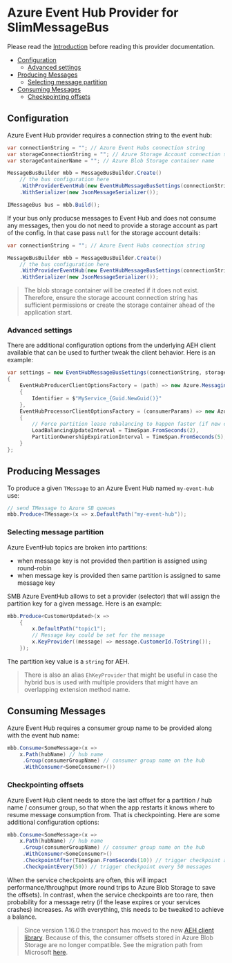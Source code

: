 # Azure Event Hub Provider for SlimMessageBus  <!-- omit in toc -->

Please read the [Introduction](intro.md) before reading this provider documentation.

- [Configuration](#configuration)
  - [Advanced settings](#advanced-settings)
- [Producing Messages](#producing-messages)
  - [Selecting message partition](#selecting-message-partition)
- [Consuming Messages](#consuming-messages)
  - [Checkpointing offsets](#checkpointing-offsets)

## Configuration

Azure Event Hub provider requires a connection string to the event hub:

```cs
var connectionString = ""; // Azure Event Hubs connection string
var storageConnectionString = ""; // Azure Storage Account connection string (for the consumer group to store last checkpointed offset of each topic-partition)
var storageContainerName = ""; // Azure Blob Storage container name

MessageBusBuilder mbb = MessageBusBuilder.Create()
    // the bus configuration here
    .WithProviderEventHub(new EventHubMessageBusSettings(connectionString, storageConnectionString, storageContainerName)); // Use Azure Event Hub as provider
    .WithSerializer(new JsonMessageSerializer());

IMessageBus bus = mbb.Build();
```

If your bus only producse messages to Event Hub and does not consume any messages, then you do not need to provide a storage account as part of the config. In that case pass `null` for the storage account details:

```cs
var connectionString = ""; // Azure Event Hubs connection string

MessageBusBuilder mbb = MessageBusBuilder.Create()
    // the bus configuration here
    .WithProviderEventHub(new EventHubMessageBusSettings(connectionString, null, null)); // The bus will only be used to publish messages to Azure Event Hub
    .WithSerializer(new JsonMessageSerializer());
```

> The blob storage container will be created if it does not exist. Therefore, ensure the storage account connection string has sufficient permissions or create the storage container ahead of the application start.

### Advanced settings

There are additional configuration options from the underlying AEH client available
that can be used to further tweak the client behavior. Here is an example:

```cs
var settings = new EventHubMessageBusSettings(connectionString, storageConnectionString, storageContainerName)
{
    EventHubProducerClientOptionsFactory = (path) => new Azure.Messaging.EventHubs.Producer.EventHubProducerClientOptions
    {
        Identifier = $"MyService_{Guid.NewGuid()}"
    },
    EventHubProcessorClientOptionsFactory = (consumerParams) => new Azure.Messaging.EventHubs.EventProcessorClientOptions
    {
        // Force partition lease rebalancing to happen faster (if new consumers join they can quickly gain a partition lease)
        LoadBalancingUpdateInterval = TimeSpan.FromSeconds(2),
        PartitionOwnershipExpirationInterval = TimeSpan.FromSeconds(5),
    }
};
```

## Producing Messages

To produce a given `TMessage` to an Azure Event Hub named `my-event-hub` use:

```cs
// send TMessage to Azure SB queues
mbb.Produce<TMessage>(x => x.DefaultPath("my-event-hub")); 
```

### Selecting message partition

Azure EventHub topics are broken into partitions:

- when message key is not provided then partition is assigned using round-robin
- when message key is provided then same partition is assigned to same message key

SMB Azure EventHub allows to set a provider (selector) that will assign the partition key for a given message. Here is an example:

```cs
mbb.Produce<CustomerUpdated>(x => 
    {
        x.DefaultPath("topic1");
        // Message key could be set for the message
        x.KeyProvider((message) => message.CustomerId.ToString());
    });
```

The partition key value is a `string` for AEH.

> There is also an alias `EhKeyProvider` that might be useful in case the hybrid bus is used with multiple providers that might have an overlapping extension method name.

## Consuming Messages

Azure Event Hub requires a consumer group name to be provided along with the event hub name:

```cs
mbb.Consume<SomeMessage>(x => 
    x.Path(hubName) // hub name
     .Group(consumerGroupName) // consumer group name on the hub
     .WithConsumer<SomeConsumer>())
```

### Checkpointing offsets

Azure Event Hub client needs to store the last offset for a partition / hub name / consumer group, so that when the app restarts it knows where to resume message consumption from.
That is checkpointing. Here are some additional configuration options:

```cs
mbb.Consume<SomeMessage>(x => 
    x.Path(hubName) // hub name
     .Group(consumerGroupName) // consumer group name on the hub
     .WithConsumer<SomeConsumer>()
     .CheckpointAfter(TimeSpan.FromSeconds(10)) // trigger checkpoint after 10 seconds 
     .CheckpointEvery(50)) // trigger checkpoint every 50 messages
```

When the service checkpoints are often, this will impact performance/throughput (more round trips to Azure Blob Storage to save the offsets). In contrast, when the service checkpoints are too rare, then probability for a message retry (if the lease expires or your services crashes) increases. As with everything, this needs to be tweaked to achieve a balance.

> Since version 1.16.0 the transport has moved to the new [AEH client library](https://www.nuget.org/packages/Azure.Messaging.EventHubs/).
> Because of this, the consumer offsets stored in Azure Blob Storage are no longer compatible.
> See the migration path from Microsoft [here](https://github.com/Azure/azure-sdk-for-net/blob/main/sdk/eventhub/Azure.Messaging.EventHubs/MigrationGuide.md#migrating-eventprocessorhost-checkpoints).
